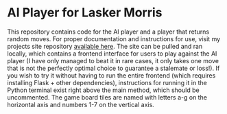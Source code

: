 # AI Player for Lasker Morris

This repository contains code for the AI player and a player that returns random moves. For proper documentation and instructions for use, visit my projects site repository [available here](https://github.com/asabramson/aaron-projects-site). The site can be pulled and ran locally, which contains a frontend interface for users to play against the AI player (I have only managed to beat it in rare cases, it only takes one move that is not the perfectly optimal choice to guarantee a stalemate or loss!). If you wish to try it without having to run the entire frontend (which requires installing Flask + other dependencies), instructions for running it in the Python terminal exist right above the main method, which should be uncommented. The game board tiles are named with letters a-g on the horizontal axis and numbers 1-7 on the vertical axis.